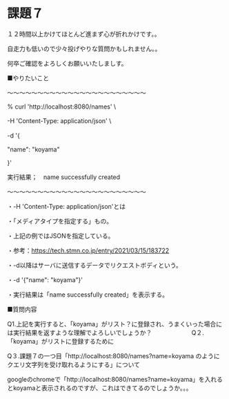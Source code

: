 # 課題７ 

１２時間以上かけてほとんど進まず心が折れかけです。。

自走力も低いので少々投げやりな質問かもしれません。。

何卒ご確認をよろしくお願いいたしましす。

■やりたいこと

〜〜〜〜〜〜〜〜〜〜〜〜〜〜〜〜〜〜〜〜〜〜〜

% curl 'http://localhost:8080/names' \

-H 'Content-Type: application/json' \　　　　　　

-d '{　　　　　　　　　　　　　　　

"name": "koyama"

}'

実行結果；　name successfully created

〜〜〜〜〜〜〜〜〜〜〜〜〜〜〜〜〜〜〜〜〜〜〜

・-H 'Content-Type: application/json'とは

・「メディアタイプを指定する」もの。

・上記の例ではJSONを指定している。

・参考：https://tech.stmn.co.jp/entry/2021/03/15/183722

・-d以降はサーバに送信するデータでリクエストボディという。

・-d '{"name": "koyama"}'

・実行結果は「name successfully created」を表示する。


■質問内容

Q1.上記を実行すると、「koyama」がリスト？に登録され、うまくいった場合には実行結果を返すような理解でよろしいでしょうか？
　　　　　　
Q２.「koyama」がリストに登録するために

Q３.課題７の一つ目「http://localhost:8080/names?name=koyama のようにクエリ文字列を受け取れるようにする」について

   googleのchromeで「http://localhost:8080/names?name=koyama」を入れるとkoyamaと表示されるのですが、これはできてるのでしょうか。。。
